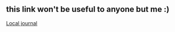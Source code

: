 ## this link won't be useful to anyone but me :)

[Local journal](logseq://graph/logseq-personal?page=GitHub%20Star%20Tracker)

